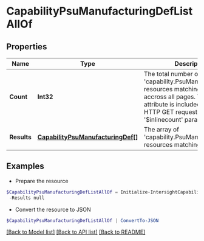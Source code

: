 # CapabilityPsuManufacturingDefListAllOf
## Properties

Name | Type | Description | Notes
------------ | ------------- | ------------- | -------------
**Count** | **Int32** | The total number of &#39;capability.PsuManufacturingDef&#39; resources matching the request, accross all pages. The &#39;Count&#39; attribute is included when the HTTP GET request includes the &#39;$inlinecount&#39; parameter. | [optional] 
**Results** | [**CapabilityPsuManufacturingDef[]**](CapabilityPsuManufacturingDef.md) | The array of &#39;capability.PsuManufacturingDef&#39; resources matching the request. | [optional] 

## Examples

- Prepare the resource
```powershell
$CapabilityPsuManufacturingDefListAllOf = Initialize-IntersightCapabilityPsuManufacturingDefListAllOf  -Count null `
 -Results null
```

- Convert the resource to JSON
```powershell
$CapabilityPsuManufacturingDefListAllOf | ConvertTo-JSON
```

[[Back to Model list]](../README.md#documentation-for-models) [[Back to API list]](../README.md#documentation-for-api-endpoints) [[Back to README]](../README.md)

